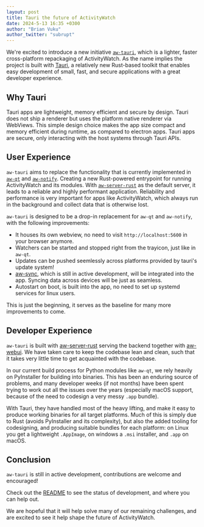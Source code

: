 ```yaml
---
layout: post
title: Tauri the future of ActivityWatch
date: 2024-5-13 16:35 +0300
author: "Brian Vuku"
author_twitter: "subrupt"
---
```


We're excited to introduce a new initiative [`aw-tauri`](http://github.com/ActivityWatch/aw-tauri), which is a lighter, faster cross-platform repackaging of ActivityWatch. As the name implies the project is built with [Tauri](https://tauri.app), a relatively new Rust-based toolkit that enables easy development of small, fast, and secure applications with a great developer experience.

## Why Tauri

Tauri apps are lightweight, memory efficient and secure by design. Tauri does not ship a renderer but uses the platform native renderer via WebViews. This simple design choice makes the app size compact and memory efficient during runtime, as compared to electron apps. Tauri apps are secure, only interacting with the host systems through Tauri APIs.

## User Experience

`aw-tauri` aims to replace the functionality that is currently implemented in [`aw-qt`](https://github.com/ActivityWatch/aw-qt) and [`aw-notify`](https://github.com/ActivityWatch/aw-notify). Creating a new Rust-powered entrypoint for running ActivityWatch and its modules. With [`aw-server-rust`](https://github.com/ActivityWatch/aw-server-rust) as the default server, it leads to a reliable and highly performant application. Reliability and performance is very important for apps like ActivityWatch, which always run in the background and collect data that is otherwise lost.

`aw-tauri` is designed to be a drop-in replacement for `aw-qt` and `aw-notify`, with the following improvements:

- It houses its own webview, no need to visit `http://localhost:5600` in your browser anymore.
- Watchers can be started and stopped right from the trayicon, just like in `aw-qt`.
- Updates can be pushed seemlessly across platforms provided by tauri's update system!
- [aw-sync](https://github.com/ActivityWatch/aw-server-rust/tree/master/aw-sync), which is still in active development, will be integrated into the app. Syncing data across devices will be just as seamless.
- Autostart on boot, is built into the app, no need to set up systemd services for linux users.

This is just the beginning, it serves as the baseline for many more improvements to come.

## Developer Experience

`aw-tauri` is built with [aw-server-rust](https://github.com/ActivityWatch/aw-server-rust) serving the backend together with [aw-webui](https://github.com/ActivityWatch/aw-webui). We have taken care to keep the codebase lean and clean, such that it takes very little time to get acquainted with the codebase.

In our current build process for Python modules like `aw-qt`, we rely heavily on PyInstaller for building into binaries. This has been an enduring source of problems, and many developer weeks (if not months) have been spent trying to work out all the issues over the years (especially macOS support, because of the need to codesign a very messy `.app` bundle).

With Tauri, they have handled most of the heavy lifting, and make it easy to produce working binaries for all target platforms. Much of this is simply due to Rust (avoids PyInstaller and its complexity), but also the added tooling for codesigning, and producing suitable bundles for each platform: on Linux you get a lightweight `.AppImage`, on windows a `.msi` installer, and `.app` on macOS.

## Conclusion

`aw-tauri` is still in active development, contributions are welcome and encouraged!

Check out the [README](https://github.com/ActivityWatch/aw-tauri/blob/master/README.md) to see the status of development, and where you can help out.

We are hopeful that it will help solve many of our remaining challenges, and are excited to see it help shape the future of ActivityWatch.
